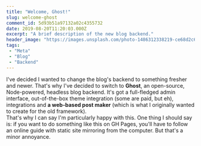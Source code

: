```yaml
---
title: "Welcome, Ghost!"
slug: welcome-ghost
comment_id: 5d93b51a97132a02c4355732
date: 2019-08-20T11:20:03.000Z
excerpt: "A brief description of the new blog backend."
header_image: "https://images.unsplash.com/photo-1486312338219-ce68d2c6f44d?ixlib=rb-1.2.1&q=80&fm=jpg&crop=entropy&cs=tinysrgb&w=2000&fit=max&ixid=eyJhcHBfaWQiOjExNzczfQ"
tags: 
 - "Meta"
 - "Blog"
 - "Backend"
---
```


<p>I've decided I wanted to change the blog's backend to something fresher and newer. That's why I've decided to switch to <strong>Ghost</strong>, an open-source, Node-powered, headless blog backend. It's got a full-fledged admin interface, out-of-the-box theme integration (some are paid, but eh), integrations and <strong>a web-based post maker</strong> (which is what I originally wanted to create for the old framework).<br>That's why I can say I'm particularly happy with this. One thing I should say is: if you want to do something like this on GH Pages, you'll have to follow an online guide with static site mirroring from the computer. But that's a minor annoyance.</p>